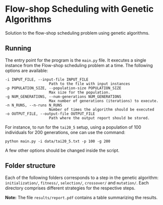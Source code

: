 # Flow-shop Scheduling with Genetic Algorithms

Solution to the flow-shop scheduling problem using genetic algorithms.

## Running

The entry point for the program is the `main.py` file. It executes a single instance from the Flow-shop scheduling problem at a time. The following options are available:

```
-i INPUT_FILE, --input-file INPUT_FILE
                    Path to the file with input instances
-p POPULATION_SIZE, --population-size POPULATION_SIZE
                    Max size for the population.
-g NUM_GENERATIONS, --num-generations NUM_GENERATIONS
                    Max number of generations (iterations) to execute.
-n N_RUNS, --n-runs N_RUNS
                    Number of times the algorithm should be executed
-o OUTPUT_FILE, --output-file OUTPUT_FILE
                    Path where the output report should be stored.
```

For instance, to run for the `tai20_5` setup, using a population of 100 individuals for 200 generations, one can use the command:

```
python main.py -i data/tai20_5.txt -p 100 -g 200
```

A few other options should be changed inside the script.

## Folder structure

Each of the following folders corresponds to a step in the genetic algorithm: `initialization/`, `fitness/`, `selection/`, `crossover/` and `mutation/`. Each directory comprises different strategies for the respective steps.

**Note:** The file `results/report.pdf` contains a table summarizing the results.